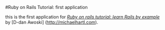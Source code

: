 #Ruby on Rails Tutorial: first application

this is the first application for [*Ruby on rails tutorial: learn Rails by example*](http://railstutorial.org/) by [D-dan Awoski] (http://michaelhartl.com).